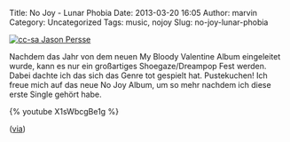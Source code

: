 Title: No Joy - Lunar Phobia
Date: 2013-03-20 16:05
Author: marvin
Category: Uncategorized
Tags: music, nojoy
Slug: no-joy-lunar-phobia

[![cc-sa Jason Persse]({filename}/images/5116716118_87459a896a_b.jpg)](https://secure.flickr.com/photos/jasonpersse/5116716118/in/photostream/)

Nachdem das Jahr von dem neuen My Bloody Valentine Album eingeleitet
wurde, kann es nur ein großartiges Shoegaze/Dreampop Fest werden. Dabei
dachte ich das sich das Genre tot gespielt hat. Pustekuchen! Ich freue
mich auf das neue No Joy Album, um so mehr nachdem ich diese erste
Single gehört habe.

{% youtube X1sWbcgBe1g %}

([via](http://pitchfork.com/reviews/tracks/14963-no-joy-lunar-phobia/))

